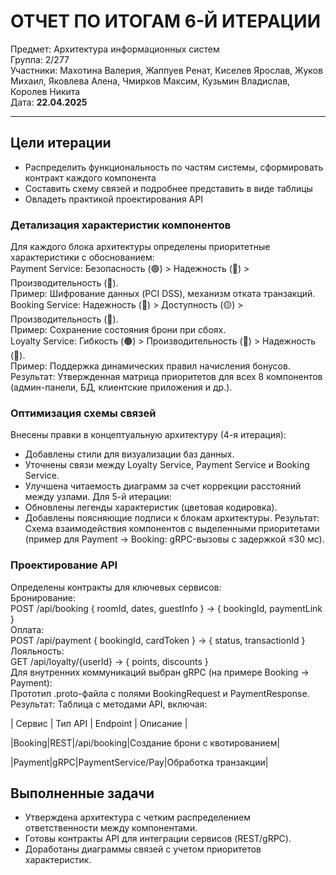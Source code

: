 # ОТЧЕТ ПО ИТОГАМ 6-Й ИТЕРАЦИИ
Предмет: Архитектура информационных систем  
Группа: 2/277  
Участники: Махотина Валерия, Жаппуев Ренат, Киселев Ярослав, Жуков Михаил, Яковлева Алена, Чмирков Максим, Кузьмин Владислав, Королев Никита  
Дата: **22.04.2025**
_________________________
## Цели итерации
- Распределить функциональность по частям системы, сформировать контракт каждого компонента
- Составить схему связей и подробнее представить в виде таблицы
- Овладеть практикой проектирования API

### Детализация характеристик компонентов
Для каждого блока архитектуры определены приоритетные характеристики с обоснованием:  
Payment Service: Безопасность (🟢) > Надежность (🔴) > Производительность (🔵).  
Пример: Шифрование данных (PCI DSS), механизм отката транзакций.  
Booking Service: Надежность (🔴) > Доступность (🟡) > Производительность (🔵).  
Пример: Сохранение состояния брони при сбоях.  
Loyalty Service: Гибкость (🟠) > Производительность (🔵) > Надежность (🔴).  
Пример: Поддержка динамических правил начисления бонусов.  
Результат: Утвержденная матрица приоритетов для всех 8 компонентов (админ-панели, БД, клиентские приложения и др.).  

### Оптимизация схемы связей
Внесены правки в концептуальную архитектуру (4-я итерация):
- Добавлены стили для визуализации баз данных.
- Уточнены связи между Loyalty Service, Payment Service и Booking Service.
- Улучшена читаемость диаграмм за счет коррекции расстояний между узлами.
Для 5-й итерации:
- Обновлены легенды характеристик (цветовая кодировка).
- Добавлены поясняющие подписи к блокам архитектуры.
Результат: Схема взаимодействия компонентов с выделенными приоритетами (пример для Payment → Booking: gRPC-вызовы с задержкой ≤30 мс).

### Проектирование API
Определены контракты для ключевых сервисов:  
Бронирование:  
POST /api/booking { roomId, dates, guestInfo } → { bookingId, paymentLink }    
Оплата:  
POST /api/payment { bookingId, cardToken } → { status, transactionId }  
Лояльность:  
GET /api/loyalty/{userId} → { points, discounts }  
Для внутренних коммуникаций выбран gRPC (на примере Booking → Payment):  
Прототип .proto-файла с полями BookingRequest и PaymentResponse.  
Результат: Таблица с методами API, включая:

| Сервис | Тип API | Endpoint | Описание |

|Booking|REST|/api/booking|Создание брони с квотированием|

|Payment|gRPC|PaymentService/Pay|Обработка транзакции|


## Выполненные задачи
- Утверждена архитектура с четким распределением ответственности между компонентами.
- Готовы контракты API для интеграции сервисов (REST/gRPC).
- Доработаны диаграммы связей с учетом приоритетов характеристик.
